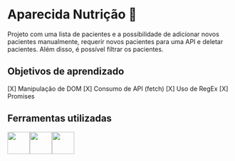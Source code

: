 # Aparecida Nutrição 🍔

Projeto com uma lista de pacientes e a possibilidade de adicionar novos pacientes manualmente, requerir novos pacientes para uma API e deletar pacientes. Além disso, é possível filtrar os pacientes.

## Objetivos de aprendizado

[X] Manipulação de DOM
[X] Consumo de API (fetch)
[X] Uso de RegEx
[X] Promises

## Ferramentas utilizadas

<div style="display:flex">
  <img height="50rem" src="https://cdn.jsdelivr.net/gh/devicons/devicon/icons/html5/html5-original.svg" />
  <img height="50rem" src="https://cdn.jsdelivr.net/gh/devicons/devicon/icons/css3/css3-original.svg" />
  <img height="50rem" src="https://cdn.jsdelivr.net/gh/devicons/devicon/icons/javascript/javascript-plain.svg" />
</div>

